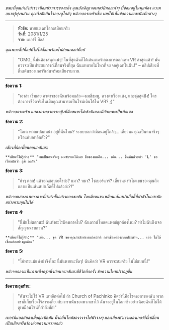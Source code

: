 _ขณะที่คุณกำลังสำรวจป้อมปราการของแก๊ง คุณบังเอิญเจอเทอร์มินอลเก่าๆ ที่ซ่อนอยู่ในมุมห้อง ความอยากรู้พุ่งพล่าน คุณจึงตัดสินใจลองดูใกล้ๆ หน้าจอกระพริบขึ้น เผยให้เห็นข้อความและบันทึกต่างๆ_

---

> **หัวข้อ:** หายนะเดทโลกเสมือนจริง  
> **วันที่:** 2081/1/25  
> **จาก:** เกอร์รี ฮิลล์

_คุณพบแล็ปท็อปที่ไม่ได้ล็อกพร้อมไฟล์บนเดสก์ท็อป_

> "OMG, นี่มันต้องสนุกแน่ๆ! ในที่สุดฉันก็ได้เล่นเกมจำลองการออกเดท VR ล่าสุดแล้ว! มันควรจะเป็นประสบการณ์ที่สมจริงที่สุด ฉันแทบรอไม่ไหวที่จะเจอคู่เดทในฝัน!" – คลิปเสียงที่ตื่นเต้นของเกอร์รีเล่นพร้อมเสียงรบกวน

---

**ข้อความ 1:**

> "เอาล่ะ เริ่มเลย อวตารของฉันพร้อมแล้ว—ผมสีชมพู, ดวงตาเรืองแสง, และชุดสุดปัง! ใครต้องการชีวิตจริงในเมื่อคุณสามารถเป็นไซน์เดินได้ใน VR? ;)"

_หน้าจอกระพริบ แสดงภาพอวตารหญิงที่มีแขนขาไม่เข้ากันและมีลักษณะเป็นพิกเซล_

**ข้อความ 2:**

> "โอเค พวกแปลกหน้า อยู่ที่นั่นไหม? ระบบบอกว่ามีคนอยู่ใกล้ๆ... เดี๋ยวนะ คุณเป็นคนจริงๆ หรือแค่บอทอีกตัว?"

_เสียงที่ผิดเพี้ยนตอบกลับมา:_

```*เสียงซ่า*
**เสียงที่ไม่รู้จัก:** "ผมเป็นคนจริงๆ ผมรับรองได้เลย ชื่อของผมคือ... เอ่อ... ขึ้นต้นด้วยตัว 'L' ขอเรียกมันว่า ลูมิ ละกัน"
```

**ข้อความ 3:**

> "ฮ่าๆ ตลก! แล้วคุณชอบอะไรล่ะ? แมว? หมา? ไซเบอร์แวร์? เดี๋ยวนะ ทำไมแขนของคุณถึงกลายเป็นเส้นสปาเก็ตตี้ไปแล้วล่ะ?!"

_หน้าจอแสดงภาพอวตารที่กำลังบั๊กอย่างตลกขบขัน โดยมีแขนขาเหมือนเส้นสปาเก็ตตี้ที่กำลังโบกสะบัดอย่างควบคุมไม่ได้_

**ข้อความ 4:**

> "นี่มันไม่ตลกนะ! ฉันทำอะไรผิดพลาดไป? ฉันดาวน์โหลดแพตช์ถูกต้องไหม? ทำไมฉันถึงเจอสัญญาณรบกวน?"

```*เสียงซ่าอีกครั้ง*
**เสียงที่ไม่รู้จัก:** "เอ่อ... ชุด VR ของคุณกำลังทำงานผิดปกติ การเชื่อมต่อระบบประสาท... เอ่อ ไม่ได้เชื่อมต่ออย่างถูกต้อง"
```

**ข้อความ 5:**

> "โอ้พระแม่แห่งปาจิงโกะ นี่มันหายนะชัดๆ! ฉันคิดว่า VR ควรจะสมจริง ไม่ใช่แบบนี้!"

_หน้าจอกลายเป็นภาพนิ่งครู่หนึ่งก่อนจะกลับมามีชีวิตอีกครั้ง ข้อความใหม่ปรากฏขึ้น_

---

**ข้อความสุดท้าย:**

> "ฉันจะไม่ใช้ VR เดทอีกต่อไป ถ้า Church of Pachinko คิดว่านี่คือโชคชะตาของฉัน พวกเขาก็เก็บเรื่องไร้สาระเกี่ยวกับการพนันของพวกเขาไว้ ฉันจะอยู่ในโลกจริงอย่างน้อยฉันก็ไม่ได้ดูเหมือนไซน์ที่กำลังบั๊ก!"

_เทอร์มินอลดับลงเมื่อคุณปิดมัน ทิ้งกลิ่นไหม้ของวงจรไฟฟ้าจางๆ และเสียงหัวเราะของเกอร์รีที่เปลี่ยนเป็นเสียงกรีดร้องด้วยความหวาดกลัว_
